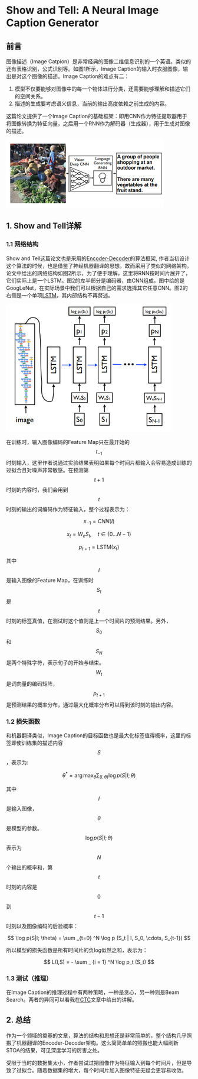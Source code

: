 # Show and Tell: A Neural Image Caption Generator

## 前言

图像描述（Image Catpion）是非常经典的图像二维信息识别的一个英语。类似的还有表格识别，公式识别等。如图1所示，Image Caption的输入时衣服图像，输出是对这个图像的描述。Image Caption的难点有二：

1. 模型不仅要能够对图像中的每一个物体进行分类，还需要能够理解和描述它们的空间关系。
2. 描述的生成要考虑语义信息，当前的输出高度依赖之前生成的内容。

这篇论文提供了一个Image Caption的基础框架：即用CNN作为特征提取器用于将图像转换为特征向量，之后用一个RNN作为解码器（生成器），用于生成对图像的描述。

![](../../.gitbook/assets/SAndT_1.png)

## 1. Show and Tell详解

### 1.1 网络结构

Show and Tell这篇论文也是采用的[Encoder-Decoder](https://senliuy.gitbooks.io/advanced-deep-learning/content/di-er-zhang-ff1a-xu-lie-mo-xing/learning-phrase-representations-using-rnn-encoder-decoder-for-statistical-machine-translation.html)的算法框架, 作者当初设计这个算法的时候，也是借鉴了神经机器翻译的思想，故而采用了类似的网络架构。论文中给出的网络结构如图2所示，为了便于理解，这里将RNN按时间片展开了，它们实际上是一个LSTM。图2的左半部分是编码器，由CNN组成，图中给的是GoogLeNet，在实际场景中我们可以根据自己的需求选择其它任意CNN。图2的右侧是一个单项[LSTM](https://senliuy.gitbooks.io/advanced-deep-learning/content/di-er-zhang-ff1a-xu-lie-mo-xing/about-long-short-term-memory.html)，其内部结构不再赘述。

![](../../.gitbook/assets/SAndT_2.png)

在训练时，输入图像编码的Feature Map只在最开始的$$t_{-1}$$时刻输入，这里作者说通过实验结果表明如果每个时间片都输入会容易造成训练的过拟合且对噪声非常敏感。在预测第$$t+1$$时刻的内容时，我们会用到$$t$$时刻的输出的词编码作为特征输入，整个过程表示为：

$$
x_{-1} = CNN(I)
$$

$$
x_{t} = W_e S_t, \quad t \in \{0 ... N-1\}
$$

$$
p_{t+1} = \text{LSTM}(x_t)
$$

其中$$I$$是输入图像的Feature Map，在训练时$$S_t$$是$$t$$时刻的标签真值，在测试时这个值则是上一个时间片的预测结果。另外，$$S_0$$和$$S_N$$是两个特殊字符，表示句子的开始与结束。$$W_t$$是词向量的编码矩阵，$$p_{t+1}$$是预测结果的概率分布，通过最大化概率分布可以得到该时刻的输出内容。

### 1.2 损失函数

和机器翻译类似，Image Caption的目标函数也是最大化标签值得概率，这里的标签即使训练集的描述内容$$S$$，表示为:

$$
\theta ^ * = \arg \max _ {\theta} \sum _{ (I, \theta) } \log p(S|I; \theta)
$$

其中$$I$$是输入图像，$$\theta$$是模型的参数。$$\log p(S|I; \theta)$$ 表示为$$N$$个输出的概率和，第$$t$$时刻的内容是$$0$$到$$t-1$$时刻以及图像编码的后验概率：

$$
\log p(S|I; \theta) = \sum _{t=0} ^N \log p (S_t | I, S_0, \cdots, S_{t-1})
$$

所以模型的损失函数是所有时间片的负log似然之和，表示为：

$$
L(I,S) = - \sum _ {i = 1} ^N \log p_t (S_t)
$$

### 1.3 测试（推理）

在Image Caption的推理过程中有两种策略，一种是贪心，另一种则是Beam Search。两者的异同可以看我在[CTC](https://senliuy.gitbooks.io/advanced-deep-learning/content/di-er-zhang-ff1a-xu-lie-mo-xing/connectionist-temporal-classification-labelling-unsegmented-sequence-data-with-recurrent-neural-networks.html)文章中给出的讲解。

## 2. 总结

作为一个领域的奠基的文章，算法的结构和思想还是非常简单的，整个结构几乎照搬了机器翻译的Encoder-Decoder架构。这么简简单单的照搬也能大幅刷新STOA的结果，可见深度学习的厉害之处。

受限于当时的数据集太小，作者尝试过把图像作为特征输入到每个时间片，但是导致了过拟合。随着数据集的增大，每个时间片加入图像特征无疑会更容易收敛。

